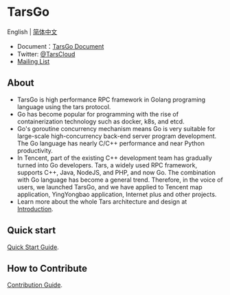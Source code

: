 # TarsGo

English | [简体中文](README.zh.md)

- Document：[TarsGo Document](https://doc.tarsyun.com/#/dev/tarsgo/README.md)
- Twitter: [@TarsCloud](https://twitter.com/TarsCloud)
- [Mailing List](https://groups.google.com/g/tars-foundation-information)

## About

- TarsGo is high performance RPC framework in Golang programing language using the tars protocol.
- Go has become popular for programming with the rise of containerization technology such as docker, k8s, and etcd.
- Go's goroutine concurrency mechanism means Go is very suitable for large-scale high-concurrency back-end server program development. The Go language has nearly C/C++ performance and near Python productivity.
- In Tencent, part of the existing C++ development team has gradually turned into Go developers. Tars, a widely used RPC framework, supports C++, Java, NodeJS, and PHP, and now Go. The combination with Go language has become a general trend. Therefore, in the voice of users, we launched TarsGo, and we have applied to Tencent map application, YingYongbao application, Internet plus and other projects.
- Learn more about the whole Tars architecture and design at [Introduction](https://doc.tarsyun.com/#/base/tars-intro.md).

## Quick start 

[Quick Start Guide](https://doc.tarsyun.com/#/hello-world/tarsgo.md).

## How to Contribute

[Contribution Guide](CONTRIBUTING.md).
